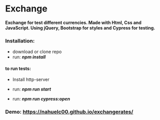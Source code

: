 # Exchange 
**Exchange for test different currencies. Made with Html, Css and JavaScript. Using jQuery, Bootstrap for styles and Cypress for testing.**

### Installation:
- download or clone repo
- run: ***npm install***

#### to run tests:
- Install http-server

- run: ***npm run start***

- run: ***npm run cypress:open***


### Demo: https://nahuelc00.github.io/exchangerates/

